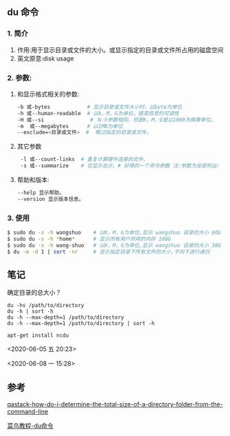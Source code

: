 ## du 命令

### 1. 简介

1.  作用:用于显示目录或文件的大小。或显示指定的目录或文件所占用的磁盘空间
2.  英文原意:disk usage

### 2. 参数:

1. 和显示格式相关的参数:

   ```bash
   -b 或-bytes            # 显示目录或文件大小时，以byte为单位 
   -h 或--human-readable  # 以k，M，G为单位，提高信息的可读性 
   -H 或--si 	          # 与-h参数相同，但是K，M，G是以1000为换算单位。 
   -m  或--megabytes      # 以1MB为单位
   --exclude=<目录或文件>  #  略过指定的目录或文件。
   ```

2. 其它参数

   ```bash
    -l 或--count-links  # 重复计算硬件连接的文件。
    -s 或--summarize    # 仅显示总计。# 好用的一个命令参数 注:参数为全部列出:
   ```

3. 帮助和版本: 

   ```bash
   --help 显示帮助。 
   --version 显示版本信息。
   ```

### 3. 使用

```bash
$ sudo du -s -h wangshuo	# 以K，M，G为单位,显示 wangshuo 目录的大小 60G
$ sudo du -s -h *home* 		# 显示所有用户所用的内存 108G
$ sudo du -s -h wang-shuo 	# 以K，M，G为单位,显示 wangshuo 目录的大小 38G
$ du -m -d 1 | sort -nr		# 显示指定目录下所有文件的大小,不向下进行递归
```

## 笔记

确定目录的总大小？

```shell
du -hs /path/to/directory
du -h | sort -h
du -h --max-depth=1 /path/to/directory
du -h --max-depth=1 /path/to/directory | sort -h

apt-get install ncdu
```

<2020-06-05 五 20:23>

\<2020-06-08 一 15:28>

## 参考

[qastack-how-do-i-determine-the-total-size-of-a-directory-folder-from-the-command-line](https://qastack.cn/ubuntu/1224/how-do-i-determine-the-total-size-of-a-directory-folder-from-the-command-line)

[菜鸟教程-du命令](https://www.runoob.com/linux/linux-comm-du.html)